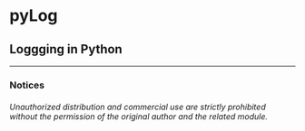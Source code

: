 # pyLog

## Loggging in Python

***

### Notices

###### Unauthorized distribution and commercial use are strictly prohibited without the permission of the original author and the related module.

